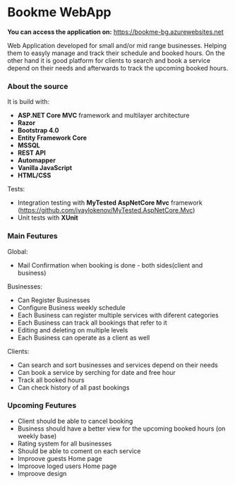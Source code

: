 # Bookme WebApp

**You can access the application on:** https://bookme-bg.azurewebsites.net

Web Application developed for small and/or mid range businesses. Helping them to easyly manage and track their schedule and booked hours. On the other hand it is good platform for clients to search and book a service depend on their needs and afterwards to track the upcoming booked hours.

<h3>About the source</h3>
  It is build with:
  
  - **ASP.NET Core MVC** framework and multilayer architecture
  - **Razor**
  - **Bootstrap 4.0**
  - **Entity Framework Core**
  - **MSSQL**
  - **REST API**
  - **Automapper**
  - **Vanilla JavaScript**
  - **HTML/CSS**
  
  Tests:
  
  - Integration testing with **MyTested AspNetCore Mvc** framework (https://github.com/ivaylokenov/MyTested.AspNetCore.Mvc)
  - Unit tests with **XUnit**
  
 <h3>Main Feutures</h3>
 
 Global:
 
  - Mail Confirmation when booking is done - both sides(client and business)
 
 Businesses:
 
  - Can Register Businesses
  - Configure Business weekly schedule
  - Each Business can register multiple services with diferent categories
  - Each Business can track all bookings that refer to it
  - Editing and deleting on multiple levels
  - Each Business can operate as a client as well
 
 Clients:
 
  - Can search and sort businesses and services depend on their needs
  - Can book a service by serching for date and free hour
  - Track all booked hours
  - Can check history of all past bookings
 
 <h3>Upcoming Feutures</h3>
 
  - Client should be able to cancel booking
  - Business should have a better view for the upcoming booked hours (on weekly base)
  - Rating system for all businesses
  - Should be able to coment on each service
  - Improove guests Home page
  - Improove loged users Home page
  - Improove design
